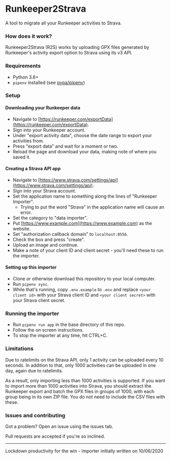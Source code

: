 # Runkeeper2Strava

A tool to migrate all your Runkeeper activities to Strava.

### How does it work?

Runkeeper2Strava (R2S) works by uploading GPX files generated by Runkeeper's activity export option to Strava using its
v3 API.

### Requirements

* Python 3.6+
* `pipenv` installed (see [pypa/pipenv](https://github.com/pypa/pipenv#installation))

### Setup

#### Downloading your Runkeeper data

* Navigate to [https://runkeeper.com/exportData](https://runkeeper.com/exportData).
* Sign into your Runkeeper account.
* Under "export activity data", choose the date range to export your activities from.
* Press "export data" and wait for a moment or two.
* Reload the page and download your data, making note of where you saved it.

#### Creating a Strava API app

* Navigate to [https://www.strava.com/settings/api](https://www.strava.com/settings/api).
* Sign into your Strava account.
* Set the application name to something along the lines of "Runkeeper Importer".
  * Trying to put the word "Strava" in the application name will cause an error.
* Set the category to "data importer".
* Put [https://www.example.com](https://www.example.com) as the website.
* Set "authorization callback domain" to `localhost:8556`.
* Check the box and press "create".
* Upload an image and continue.
* Make a note of your client ID and client secret - you'll need these to run the importer.

#### Setting up this importer

* Clone or otherwise download this repository to your local computer.
* Run `pipenv sync`.
* While that's running, copy `.env.example` to `.env` and replace `<your client id>` with your Strava client ID and 
`<your client secret>` with your Strava client secret.

### Running the importer

* Run `pipenv run app` in the base directory of this repo.
* Follow the on screen instructions.
* To stop the importer at any time, hit CTRL+C.

### Limitations

Due to ratelimits on the Strava API, only 1 activity can be uploaded every 10 seconds. In addition to that, only 1000 
activities can be uploaded in one day, again due to ratelimits.

As a result, only importing less than 1000 activities is supported. If you want to import more than 1000 activities into
 Strava, you should extract the Runkeeper export and batch the GPX files in groups of 1000, with each group being in
 its own ZIP file. You do not need to include the CSV files with these.
 
### Issues and contributing

Got a problem? Open an issue using the issues tab.

Pull requests are accepted if you're so inclined.

___

Lockdown productivity for the win - importer initially written on 10/06/2020
